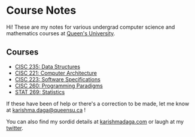 <style>
h1 a {
  display: none;
}

.container-lg {
  min-width: 200px;
  max-width: 880px;
  padding: 45px;
}

</style>

# Course Notes

Hi! These are my notes for various undergrad computer science and mathematics courses at [Queen's University](http://queensu.ca/).

## Courses
* [CISC 235: Data Structures](cisc235.md)
* [CISC 221: Computer Architecture](cisc221.md)
* [CISC 223: Software Specifications](cisc223.md)
* [CISC 260: Programming Paradigms](cisc260.md)
* [STAT 269: Statistics](stat269.md)

If these have been of help or there's a correction to be made, let me know at [karishma.daga@queensu.ca](mailto:karishma.daga@wqueensu.ca) !

You can also find my sordid details at [karishmadaga.com](http://karishmadaga.com) or laugh at my [twitter](https://twitter.com/karishmadagaa).
